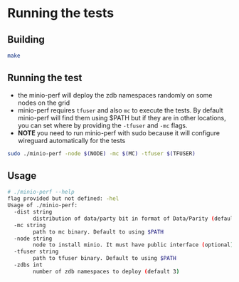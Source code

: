 # Running the tests
## Building
```bash
make
```

## Running the test
- the minio-perf will deploy the zdb namespaces randomly on some nodes on the grid
- minio-perf requires `tfuser` and also `mc` to execute the tests. By default minio-perf will find them using $PATH but if they are in other locations, you can set where by providing the `-tfuser` and `-mc` flags.
- **NOTE** you need to run minio-perf with sudo because it will configure wireguard automatically for the tests

```bash
sudo ./minio-perf -node $(NODE) -mc $(MC) -tfuser $(TFUSER)
```

## Usage
```bash
# ./minio-perf --help
flag provided but not defined: -hel
Usage of ./minio-perf:
  -dist string
    	distribution of data/party bit in format of Data/Parity (default "2/1")
  -mc string
    	path to mc binary. Default to using $PATH
  -node string
    	node to install minio. It must have public interface (optional)
  -tfuser string
    	path to tfuser binary. Default to using $PATH
  -zdbs int
    	number of zdb namespaces to deploy (default 3)
```
